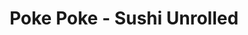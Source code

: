 ---
layout: place
title: Poke Poke - Sushi Unrolled
permalink: /michigan/berkley/poke-poke-sushi-unrolled.html
stateAbbr: MI
stateName: Michigan
cityName: Berkley
seo:
  type: restaurant
  links: >-
    https://eatpokepoke.com/stores/berkley/?utm_source=GoogleBusinessProfile&utm_medium=organic&utm_campaign=gmb-website-link
place_id: ChIJoQ7bSibJJIgRsSCmuHLWx_E
photos:
  - name: >-
      places/ChIJoQ7bSibJJIgRsSCmuHLWx_E/photos/AeeoHcIMghXW3DdXEIAmfmBkEAb2tQ8aKLJJ5Z6DtqVXcjLTKMDp_9v9b8Zqk1mg4fZCLUqRdfvAWZLgS5hXkONwcXk_kf96lxOgbjJJ83cO2oMGszQBw-usXkZOaVjgS1fehm3cgOZSOIoRB_F_IYrGPINTsznB4H84kF2ZQ00FOoY5kLi0XOskQ5kO1hw1bl-QjFfclFgEh5yl3sadBjV9kUK-3gOZk4twuYK3xx6P5FFjSf5_3ltMGoOQZEZQQryDZdM_pFFPW0qYA5QTzcYcsP-GUbPdipKgsh0gbhUueqC-Iw
    widthPx: 1290
    heightPx: 1562
    authorAttributions:
      - displayName: Poke Poke - Sushi Unrolled
        uri: https://maps.google.com/maps/contrib/107998109620780588955
        photoUri: >-
          https://lh3.googleusercontent.com/a-/ALV-UjVCSZyIACChx39dOKKxoLT_7tZ_5Ewjidk2xQp7W37_QYlepzQ=s100-p-k-no-mo
    flagContentUri: >-
      https://www.google.com/local/imagery/report/?cb_client=maps_api_places.places_api&image_key=!1e10!2sAF1QipNZg4bsSqEmOq2mKmV-jS0r6BdUmK-Y7JsPYRzV&hl=en-US
    googleMapsUri: >-
      https://www.google.com/maps/place//data=!3m4!1e2!3m2!1sAF1QipNZg4bsSqEmOq2mKmV-jS0r6BdUmK-Y7JsPYRzV!2e10!4m2!3m1!1s0x8824c9264adb0ea1:0xf1c7d672b8a620b1
  - name: >-
      places/ChIJoQ7bSibJJIgRsSCmuHLWx_E/photos/AeeoHcKnZIt85MBlHRakuUpGKmr5gRCRFVCxZBka_DDO1opJrzd8wNf-hdHJj1erHwQGjBehWBGBwqtvzWGE9lNHTMqa3Cr5uZbAKBIAqZ6Z-jv54fjrYyiIxhnB_a75Wh4_w-SEfDIV2S9vs7Z5cS-SKNozTxnRofqLgebMvpAUR6ff8GFDzIaAX9URNtQOkcXyHDfx07iO-cPSK_59mIKKgyBH85fepmvos_BMS8OFFHO_c1LYgEtPBBM94DsMQK41qBWfxGtJS7CuPIiFnt5nQuIoU027EWxsCa6S8C3BzWyjZw
    widthPx: 3596
    heightPx: 2400
    authorAttributions:
      - displayName: Poke Poke - Sushi Unrolled
        uri: https://maps.google.com/maps/contrib/107998109620780588955
        photoUri: >-
          https://lh3.googleusercontent.com/a-/ALV-UjVCSZyIACChx39dOKKxoLT_7tZ_5Ewjidk2xQp7W37_QYlepzQ=s100-p-k-no-mo
    flagContentUri: >-
      https://www.google.com/local/imagery/report/?cb_client=maps_api_places.places_api&image_key=!1e10!2sAF1QipPRSLXAHTkDiVyO7j49bS3EFHhIY_7xfsiQPVMK&hl=en-US
    googleMapsUri: >-
      https://www.google.com/maps/place//data=!3m4!1e2!3m2!1sAF1QipPRSLXAHTkDiVyO7j49bS3EFHhIY_7xfsiQPVMK!2e10!4m2!3m1!1s0x8824c9264adb0ea1:0xf1c7d672b8a620b1
  - name: >-
      places/ChIJoQ7bSibJJIgRsSCmuHLWx_E/photos/AeeoHcJ2ectdAIUS35qhl-HOVvRqqYZb5rh-fQrLCL_BvMLBEfEXpmcUzsWZ6V6ok8cw8VLce-oFKDs26ieh2jPUrbnhS5EKmrQ3Vvcv0dEz1kytGIRkxP4O9-5wrRrD4iDX5p7UVp0GwSf290FsATsunKtLxpZFNYnNaeXAkYbQCjnsv9dSy-PmwpFtQCTC3G5y_4sYxfFHybTmCbV4tSLaL9UoFbQlMyYpbSxKAh2-ArWVC1TBmJEyB1lIaKr9v83N2I2fccajypgIGzQtXavI7nA8Kpx4mSD3oJ7rKqfMAB9rMA
    widthPx: 1920
    heightPx: 1080
    authorAttributions:
      - displayName: Poke Poke - Sushi Unrolled
        uri: https://maps.google.com/maps/contrib/107998109620780588955
        photoUri: >-
          https://lh3.googleusercontent.com/a-/ALV-UjVCSZyIACChx39dOKKxoLT_7tZ_5Ewjidk2xQp7W37_QYlepzQ=s100-p-k-no-mo
    flagContentUri: >-
      https://www.google.com/local/imagery/report/?cb_client=maps_api_places.places_api&image_key=!1e10!2sAF1QipPZ5gf7M3y4JWJtT8d_gyEiX0LMAbcauQNIERF4&hl=en-US
    googleMapsUri: >-
      https://www.google.com/maps/place//data=!3m4!1e2!3m2!1sAF1QipPZ5gf7M3y4JWJtT8d_gyEiX0LMAbcauQNIERF4!2e10!4m2!3m1!1s0x8824c9264adb0ea1:0xf1c7d672b8a620b1
  - name: >-
      places/ChIJoQ7bSibJJIgRsSCmuHLWx_E/photos/AeeoHcKdtJ-K19aKOC-heG2Li9_JZ8A9hWJr7bw8Zue62QzDJzQ9GeEHkR-eYCeA6jtEiyh_gtnA-aSqv6Vp0xS_JsoOf0pdGvK_h7vijedvL3lyBbaotKQsICgmqGJNJQ-FKZvO4e7KbbUy3eMZrklryX-4qwTSI1cUKE37HR9NyEwhu8ehp9sb4MghL9O-JkoFzmPXJ67Z_mQUsH7iP8j7UmX1Hkf7JHhkIJME8F8Q61KKoRN3ku7aPJ8jFOD4tkqx22Ht_VeqJ680SU1NKd0-MyVTfmJ29CdAEyLVABMSPBoPbw
    widthPx: 3200
    heightPx: 4800
    authorAttributions:
      - displayName: Poke Poke - Sushi Unrolled
        uri: https://maps.google.com/maps/contrib/107998109620780588955
        photoUri: >-
          https://lh3.googleusercontent.com/a-/ALV-UjVCSZyIACChx39dOKKxoLT_7tZ_5Ewjidk2xQp7W37_QYlepzQ=s100-p-k-no-mo
    flagContentUri: >-
      https://www.google.com/local/imagery/report/?cb_client=maps_api_places.places_api&image_key=!1e10!2sAF1QipPOpyIgAKfrWP92L3Cm9ecMs-cKx9cDMvAHZNR1&hl=en-US
    googleMapsUri: >-
      https://www.google.com/maps/place//data=!3m4!1e2!3m2!1sAF1QipPOpyIgAKfrWP92L3Cm9ecMs-cKx9cDMvAHZNR1!2e10!4m2!3m1!1s0x8824c9264adb0ea1:0xf1c7d672b8a620b1
  - name: >-
      places/ChIJoQ7bSibJJIgRsSCmuHLWx_E/photos/AeeoHcJqhvIinDKS3u28fgPJ0xfx1FW114qegSvBYEx9QxQWDfSXm0gzMzWf8iZZcpsALVzgcf0JsrBSR2TmgkRlh27gl3rnYYeIE-WGHmqXYdu_QWtEZcfOJd_pUYWKsDacSDL8boj2SnwP9C1G0i1xFc2DQgMwVEYo0OiGeoEGsgPQ_qReqOHPZ9BZNu9rogZugIQbVAyiuSu_Vmox_UMYh-ca15DIfjU2LVVKhXT-N9A1QwOZ9O1cYHylSMZ4FybDNlpWF5PdM8m-WjyDc9VvG_wMmjLpLmaoxOacxaN8AaaEEg
    widthPx: 3200
    heightPx: 4800
    authorAttributions:
      - displayName: Poke Poke - Sushi Unrolled
        uri: https://maps.google.com/maps/contrib/107998109620780588955
        photoUri: >-
          https://lh3.googleusercontent.com/a-/ALV-UjVCSZyIACChx39dOKKxoLT_7tZ_5Ewjidk2xQp7W37_QYlepzQ=s100-p-k-no-mo
    flagContentUri: >-
      https://www.google.com/local/imagery/report/?cb_client=maps_api_places.places_api&image_key=!1e10!2sAF1QipOfaaw_yE4aYbun8JjF0NUNuk7meyuzEfykeuno&hl=en-US
    googleMapsUri: >-
      https://www.google.com/maps/place//data=!3m4!1e2!3m2!1sAF1QipOfaaw_yE4aYbun8JjF0NUNuk7meyuzEfykeuno!2e10!4m2!3m1!1s0x8824c9264adb0ea1:0xf1c7d672b8a620b1
  - name: >-
      places/ChIJoQ7bSibJJIgRsSCmuHLWx_E/photos/AeeoHcIRiDzla0eDGPv1nib2UcPN58nOafNxMkBj75M6MKMuRzh1pfWcFabB7hiWhR9tmJ2L3CKzHLeQHvGAKF6PXX-O-FDq5wdI7ncocFD6mmNWaIpD3kZ8EH8aTYbVQRrDrh6Z66cFv5jD0kI3Ip8CsKhSg0ubKiTE5QEiMw9UaOdK_ISYO12VhP6AP5AcU9Fbm6Ly5tSsmvzb2HuAYsHVeUPR4LQ2twcR_EssJC8rxZuKSVBn4V0NBgXzuPpKlKRzjpvJjYNWxLLQr7kl_PSJzT87n1L2scaOHCuf9zve2EYjOw
    widthPx: 3596
    heightPx: 2400
    authorAttributions:
      - displayName: Poke Poke - Sushi Unrolled
        uri: https://maps.google.com/maps/contrib/107998109620780588955
        photoUri: >-
          https://lh3.googleusercontent.com/a-/ALV-UjVCSZyIACChx39dOKKxoLT_7tZ_5Ewjidk2xQp7W37_QYlepzQ=s100-p-k-no-mo
    flagContentUri: >-
      https://www.google.com/local/imagery/report/?cb_client=maps_api_places.places_api&image_key=!1e10!2sAF1QipOhcVQ6-1TYPhDw8-1TdAGpESHIVlurze62_4z-&hl=en-US
    googleMapsUri: >-
      https://www.google.com/maps/place//data=!3m4!1e2!3m2!1sAF1QipOhcVQ6-1TYPhDw8-1TdAGpESHIVlurze62_4z-!2e10!4m2!3m1!1s0x8824c9264adb0ea1:0xf1c7d672b8a620b1
  - name: >-
      places/ChIJoQ7bSibJJIgRsSCmuHLWx_E/photos/AeeoHcI5OfJV8dM8dTeyqse4XFiozUmYOnOpKlR2FFyFPAVNrMHj32DIBqHeSyErefeoAy_eukuBQ5-sYfIo6qD9zODboKJon2VgccwGRVGzxlPPL2xCsWZYOfq7OAdRyJsGVtFSYT5C3IeyxoxqQYRhTb0xV8j4AiTbGv4Sz7cdXa9bEO420QdtPofWZOwikdJrH5qFqGDh0sUI2xdJcfFWn2jepIAIZdfDW_tBye4-gcWnNPDSxV3gZL5bysf5LOmosVOsmxvDvK2hjkE6qsYT9wIAD85hX8mHoXVrwGDoelRliQ
    widthPx: 3596
    heightPx: 2400
    authorAttributions:
      - displayName: Poke Poke - Sushi Unrolled
        uri: https://maps.google.com/maps/contrib/107998109620780588955
        photoUri: >-
          https://lh3.googleusercontent.com/a-/ALV-UjVCSZyIACChx39dOKKxoLT_7tZ_5Ewjidk2xQp7W37_QYlepzQ=s100-p-k-no-mo
    flagContentUri: >-
      https://www.google.com/local/imagery/report/?cb_client=maps_api_places.places_api&image_key=!1e10!2sAF1QipOQ4vX4OAYGCwWnmGdq2QpDgUsfILnmpwXY8q1V&hl=en-US
    googleMapsUri: >-
      https://www.google.com/maps/place//data=!3m4!1e2!3m2!1sAF1QipOQ4vX4OAYGCwWnmGdq2QpDgUsfILnmpwXY8q1V!2e10!4m2!3m1!1s0x8824c9264adb0ea1:0xf1c7d672b8a620b1
  - name: >-
      places/ChIJoQ7bSibJJIgRsSCmuHLWx_E/photos/AeeoHcKsbrd0q_VgQiTXCDnssPChIl69i9qACov1SJCKcks8oTXyrLDY5fFZ0MGc9ZSSkfyioR2t9fnuzJN4MnloTK_WdWiwIb-0wDuBzFaxgD5cCd1kks-de9MJj6tE2hIuR8BCe87j7mmKjicHu8vx7lDd9igospwtNvNHw_tuT1vMg6o_n6hne1k_LCIO8WQO-47WVAcK_bhtZr75Tv5CJe3ScoWtubbasqVoOnNVy1P3nHbp_697rOAKvr9U6gHZ1dxPAE3CPJmjYirLrKS1fW3TYqj4aM-HskEQ-X4ytiWc3wcZDNbwVKehjk-MvOAScEOVDXFVCqOu9mYjAIj2K5Yort1Q92rkAAA8WrsD7vpQmbkFN77tTdz0_tLDbGjVcs4XGFTFDdjWieV7ZhuJ5nzFpgH786C9itWOd_MxoAY
    widthPx: 3000
    heightPx: 4000
    authorAttributions:
      - displayName: Michelle Ching
        uri: https://maps.google.com/maps/contrib/110990787050717475385
        photoUri: >-
          https://lh3.googleusercontent.com/a/ACg8ocLBrL_l3owdR5fg7OTIOWpuTrDbks6BjV-_nCb-QNZhGA4nyw=s100-p-k-no-mo
    flagContentUri: >-
      https://www.google.com/local/imagery/report/?cb_client=maps_api_places.places_api&image_key=!1e10!2sCIHM0ogKEICAgICT5eqnVA&hl=en-US
    googleMapsUri: >-
      https://www.google.com/maps/place//data=!3m4!1e2!3m2!1sCIHM0ogKEICAgICT5eqnVA!2e10!4m2!3m1!1s0x8824c9264adb0ea1:0xf1c7d672b8a620b1
  - name: >-
      places/ChIJoQ7bSibJJIgRsSCmuHLWx_E/photos/AeeoHcK2ngj4ApCGe854zWhnpgjGBeszuinPjI_lWVdM4OWBmmoz8vQ_Da-i-mLGnuUeUr7oVZ4ItiS1LBfT3LROxeYhbV32KQYt-fy3LKro24XCwufRY0oSjYJJFZg-PloKkLT_60xI5MQcDlWWVCjRdX3El3UmH7hDzSp6pO0EKoFKgauMLuDodFlpFNI-DLTHhJ7mKuXviaa7-s1Ykg_OsJ9qkNs9z4QnHVzZ5xihRpcQYOW5sEBNy78r9tNuU5xJOCzkIXhS_JtXWH0DoorsCcLOmSDaN2KULl6W2xWoohe6ZWLaCGP2iy2fFvok-8L8qcZrhL0_OuaOeeRxrL_jLjPuaPORQhot1LCxcbfO_D8-ztbhQVRNyel7uHP-u-DD7Fd27xeusZLkUj5hAIngYrOaldKOVdi75T1bGwb4Fm04KQ
    widthPx: 3600
    heightPx: 4800
    authorAttributions:
      - displayName: Leiah Shirley
        uri: https://maps.google.com/maps/contrib/109441822267024650377
        photoUri: >-
          https://lh3.googleusercontent.com/a-/ALV-UjXsilAcQ8XrT9tQ-cqtlbeWyuufx2Fqq7ZJ0Ot7bkSb8-16Plk=s100-p-k-no-mo
    flagContentUri: >-
      https://www.google.com/local/imagery/report/?cb_client=maps_api_places.places_api&image_key=!1e10!2sCIHM0ogKEICAgMCQjJjBFQ&hl=en-US
    googleMapsUri: >-
      https://www.google.com/maps/place//data=!3m4!1e2!3m2!1sCIHM0ogKEICAgMCQjJjBFQ!2e10!4m2!3m1!1s0x8824c9264adb0ea1:0xf1c7d672b8a620b1
  - name: >-
      places/ChIJoQ7bSibJJIgRsSCmuHLWx_E/photos/AeeoHcKcStkFX-9t_CkcopH-SQyOe7YzrZObh9D4C_sp9KaJ38JbXV0JUWlxgOjEmTx32nIlKsBGn2tBkFxyIJhYsiutY0reZaxoA8uI7bUXH9RA68_64iNxPE8UlVLUYoZvxVvaLevfNFDDqW7g8lc5A8v07V6oYOE2UAgFPaaoeqYOWVvD3i7DKSsHN3ILJnp9ftTxiXDRbJLuqfw8OTOxVk1NTA_U-IM3P5oAA_AgGh2WomOZvLnDGoOH8f_rO0qwPQ3F-fpLjQNJS2ZUE5BtHieCYVG0NbrXpMTpKEKILDnsRk5qqtbiXP4rKJB3G26qHcnlCgOlph9Yl4PQslcU2OGTYXlgmvhsLNqWje21j79hs60HFjpjOaZDxTXNjpJDmej51ZNLFGEpRX7HHu3CjsutXYDRzXCmT8CoIBWXUedslg4R
    widthPx: 3024
    heightPx: 4032
    authorAttributions:
      - displayName: Leiah Shirley
        uri: https://maps.google.com/maps/contrib/109441822267024650377
        photoUri: >-
          https://lh3.googleusercontent.com/a-/ALV-UjXsilAcQ8XrT9tQ-cqtlbeWyuufx2Fqq7ZJ0Ot7bkSb8-16Plk=s100-p-k-no-mo
    flagContentUri: >-
      https://www.google.com/local/imagery/report/?cb_client=maps_api_places.places_api&image_key=!1e10!2sCIHM0ogKEICAgMCQjJjBlQE&hl=en-US
    googleMapsUri: >-
      https://www.google.com/maps/place//data=!3m4!1e2!3m2!1sCIHM0ogKEICAgMCQjJjBlQE!2e10!4m2!3m1!1s0x8824c9264adb0ea1:0xf1c7d672b8a620b1
address: 2485 Coolidge Hwy Suite D, Berkley, MI 48072, USA
street: 2485 Coolidge Hwy Suite D
city: Berkley
state: MI
zip: '48072'
country: USA
neighborhood: null
latitude: '42.494971'
longitude: '-83.183901'
accessibility_options:
  wheelchairAccessibleParking: true
  wheelchairAccessibleEntrance: true
business_status: OPERATIONAL
name: Poke Poke - Sushi Unrolled
google_maps_links:
  directionsUri: >-
    https://www.google.com/maps/dir//''/data=!4m7!4m6!1m1!4e2!1m2!1m1!1s0x8824c9264adb0ea1:0xf1c7d672b8a620b1!3e0
  placeUri: https://maps.google.com/?cid=17422129471718564017
  writeAReviewUri: >-
    https://www.google.com/maps/place//data=!4m3!3m2!1s0x8824c9264adb0ea1:0xf1c7d672b8a620b1!12e1
  reviewsUri: >-
    https://www.google.com/maps/place//data=!4m4!3m3!1s0x8824c9264adb0ea1:0xf1c7d672b8a620b1!9m1!1b1
  photosUri: >-
    https://www.google.com/maps/place//data=!4m3!3m2!1s0x8824c9264adb0ea1:0xf1c7d672b8a620b1!10e5
primary_type: American Restaurant
opening_hours:
  openNow: true
  periods:
    - open:
        day: 0
        hour: 12
        minute: 0
      close:
        day: 0
        hour: 21
        minute: 0
    - open:
        day: 1
        hour: 10
        minute: 30
      close:
        day: 1
        hour: 21
        minute: 0
    - open:
        day: 2
        hour: 10
        minute: 30
      close:
        day: 2
        hour: 21
        minute: 0
    - open:
        day: 3
        hour: 10
        minute: 30
      close:
        day: 3
        hour: 21
        minute: 0
    - open:
        day: 4
        hour: 10
        minute: 30
      close:
        day: 4
        hour: 21
        minute: 0
    - open:
        day: 5
        hour: 10
        minute: 30
      close:
        day: 5
        hour: 21
        minute: 0
    - open:
        day: 6
        hour: 10
        minute: 30
      close:
        day: 6
        hour: 21
        minute: 0
  weekdayDescriptions:
    - 'Monday: 10:30 AM – 9:00 PM'
    - 'Tuesday: 10:30 AM – 9:00 PM'
    - 'Wednesday: 10:30 AM – 9:00 PM'
    - 'Thursday: 10:30 AM – 9:00 PM'
    - 'Friday: 10:30 AM – 9:00 PM'
    - 'Saturday: 10:30 AM – 9:00 PM'
    - 'Sunday: 12:00 – 9:00 PM'
  nextCloseTime: '2025-05-04T01:00:00Z'
secondary_opening_hours:
  regular:
    weekdayDescriptions: null
    type: null
  current:
    weekdayDescriptions: null
    type: null
phone: (248) 912-6669
price_level: PRICE_LEVEL_MODERATE
price_range: $10 &ndash; $20
rating: '3.8'
rating_count: 37
website: >-
  https://eatpokepoke.com/stores/berkley/?utm_source=GoogleBusinessProfile&utm_medium=organic&utm_campaign=gmb-website-link
description: >-
  Explore Poke Poke in Berkley, MI$$$Poke Poke - Sushi Unrolled in Berkley, MI,
  stands out as a vibrant spot for fresh sushi options that blend creative
  flavors with quality ingredients. This welcoming eatery features accessible
  entrances and parking, making it easy for everyone to enjoy a casual meal in a
  modern setting. With extended hours from late morning to evening, it's ideal
  for those seeking satisfying sushi restaurants near you, whether for a quick
  lunch or dinner outing. The menu highlights inventive rolls and poke bowls
  that cater to a variety of tastes, emphasizing fresh seafood and balanced
  portions. Overall, it's a go-to choice for anyone exploring top sushi places
  in the area, offering a relaxed vibe that pairs well with its moderate
  pricing.
generative_summary: >-
  Explore Poke Poke in Berkley, MI$$$Poke Poke - Sushi Unrolled in Berkley, MI,
  stands out as a vibrant spot for fresh sushi options that blend creative
  flavors with quality ingredients. This welcoming eatery features accessible
  entrances and parking, making it easy for everyone to enjoy a casual meal in a
  modern setting. With extended hours from late morning to evening, it's ideal
  for those seeking satisfying sushi restaurants near you, whether for a quick
  lunch or dinner outing. The menu highlights inventive rolls and poke bowls
  that cater to a variety of tastes, emphasizing fresh seafood and balanced
  portions. Overall, it's a go-to choice for anyone exploring top sushi places
  in the area, offering a relaxed vibe that pairs well with its moderate
  pricing.
generative_disclosure: Summarized by AI using the Grok-3-Mini model.
reviews: null
review_summary: >-
  Customer Feedback Highlights$$$Folks checking out this sushi spot often rave
  about the fresh ingredients and creative twists on classic rolls, making it a
  solid pick for anyone craving reliable options nearby. While some mention
  occasional waits during peak times, the overall experience is generally
  positive with friendly service and generous portions that leave diners
  satisfied. It's clear that the variety of flavors appeals to sushi enthusiasts
  looking for something approachable yet tasty, with many appreciating the clean
  and inviting atmosphere. If you're on the hunt for great sushi close to you,
  this place delivers a worthwhile visit that's worth the buzz. In summary, it's
  a dependable choice that balances fun and flavor, earning nods for its
  everyday appeal in the local scene.
review_disclosure: Summarized by AI using the Grok-3-Mini model.
parking_options: null
payment_options: null
allow_dogs: null
curbside_pickup: null
delivery: null
dine_in: null
good_for_children: null
good_for_groups: null
good_for_sports: null
live_music: null
menu_for_children: null
outdoor_seating: null
reservable: null
restroom: null
serves_beer: null
serves_breakfast: null
serves_brunch: null
serves_cocktails: null
serves_coffee: null
serves_dinner: null
serves_dessert: null
serves_lunch: null
serves_vegetarian_food: null
serves_wine: null
takeout: null
update_category: enterprise
places_description: null

---